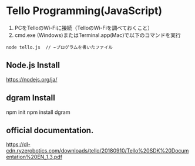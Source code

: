 # Tello Programming(JavaScript)

1. PCをTelloのWi-Fiに接続（TelloのWi-Fiを調べておくこと）
2. cmd.exe (Windows)またはTerminal.app(Mac)で以下のコマンドを実行

```
node tello.js  // ←プログラムを書いたファイル
```

## Node.js Install

https://nodejs.org/ja/

## dgram Install

npm init
npm install dgram

## official documentation.
https://dl-cdn.ryzerobotics.com/downloads/tello/20180910/Tello%20SDK%20Documentation%20EN_1.3.pdf
